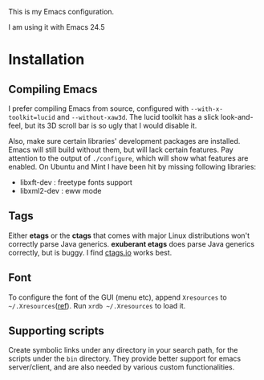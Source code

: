 This is my Emacs configuration.

I am using it with Emacs 24.5

Installation
============

Compiling Emacs
---------------

I prefer compiling Emacs from source, configured with
 `--with-x-toolkit=lucid` and `--without-xaw3d`. The lucid toolkit has
 a slick look-and-feel, but its 3D scroll bar is so ugly that I would
 disable it.

Also, make sure certain libraries' development packages are
installed. Emacs will still build without them, but will lack certain
features. Pay attention to the output of `./configure`, which will
show what features are enabled. On Ubuntu and Mint I have been hit by
missing following libraries:

 - libxft-dev : freetype fonts support
 - libxml2-dev : eww mode

Tags
----

Either **etags** or the **ctags** that comes with major Linux
distributions won't correctly parse Java generics. **exuberant etags**
does parse Java generics correctly, but is buggy. I find
[ctags.io](https://github.com/universal-ctags/ctags) works best.

Font
----

To configure the font of the GUI (menu etc), append `Xresources` to
`~/.Xresources`([ref](http://www.nongnu.org/emacsdoc-fr/manuel/lucid-resources.html)).
Run `xrdb ~/.Xresources` to load it.

Supporting scripts
------------------

Create symbolic links under any directory in your search path, for the
scripts under the `bin` directory. They provide better support for
emacs server/client, and are also needed by various custom
functionalities.
